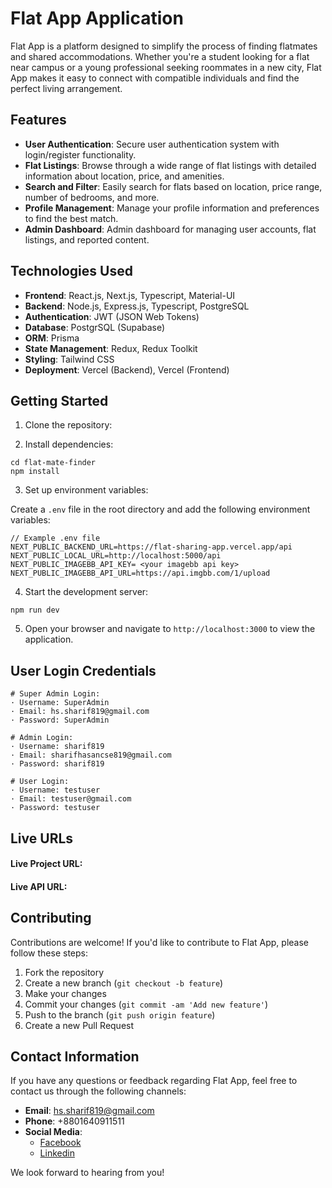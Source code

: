 # Flat App Application

Flat App is a platform designed to simplify the process of finding flatmates and shared accommodations. Whether you're a student looking for a flat near campus or a young professional seeking roommates in a new city, Flat App makes it easy to connect with compatible individuals and find the perfect living arrangement.

## Features

- **User Authentication**: Secure user authentication system with login/register functionality.
- **Flat Listings**: Browse through a wide range of flat listings with detailed information about location, price, and amenities.
- **Search and Filter**: Easily search for flats based on location, price range, number of bedrooms, and more.
- **Profile Management**: Manage your profile information and preferences to find the best match.
- **Admin Dashboard**: Admin dashboard for managing user accounts, flat listings, and reported content.

## Technologies Used

- **Frontend**: React.js, Next.js, Typescript, Material-UI
- **Backend**: Node.js, Express.js, Typescript, PostgreSQL
- **Authentication**: JWT (JSON Web Tokens)
- **Database**: PostgrSQL (Supabase)
- **ORM**: Prisma
- **State Management**: Redux, Redux Toolkit
- **Styling**: Tailwind CSS
- **Deployment**: Vercel (Backend), Vercel (Frontend)

## Getting Started

1. Clone the repository:


2. Install dependencies:

```
cd flat-mate-finder
npm install
```

3. Set up environment variables:

Create a `.env` file in the root directory and add the following environment variables:

```
// Example .env file
NEXT_PUBLIC_BACKEND_URL=https://flat-sharing-app.vercel.app/api
NEXT_PUBLIC_LOCAL_URL=http://localhost:5000/api
NEXT_PUBLIC_IMAGEBB_API_KEY= <your imagebb api key>
NEXT_PUBLIC_IMAGEBB_API_URL=https://api.imgbb.com/1/upload
```

4. Start the development server:

```
npm run dev
```

5. Open your browser and navigate to `http://localhost:3000` to view the application.

## User Login Credentials

```
# Super Admin Login:
· Username: SuperAdmin
· Email: hs.sharif819@gmail.com
· Password: SuperAdmin

# Admin Login:
· Username: sharif819
· Email: sharifhasancse819@gmail.com
· Password: sharif819

# User Login:
· Username: testuser
· Email: testuser@gmail.com
· Password: testuser

```

## Live URLs

#### Live Project URL:
#### Live API URL: 

## Contributing

Contributions are welcome! If you'd like to contribute to Flat App, please follow these steps:

1. Fork the repository
2. Create a new branch (`git checkout -b feature`)
3. Make your changes
4. Commit your changes (`git commit -am 'Add new feature'`)
5. Push to the branch (`git push origin feature`)
6. Create a new Pull Request

## Contact Information

If you have any questions or feedback regarding Flat App, feel free to contact us through the following channels:

- **Email**: [hs.sharif819@gmail.com](mailto:hs.sharif819@gmail.com)
- **Phone**: +8801640911511
- **Social Media**:
  - [Facebook](https://www.facebook.com/profile.php?id=100012993934707)
  - [Linkedin](https://www.linkedin.com/in/sharif-hasan-073a58218/)

We look forward to hearing from you!
